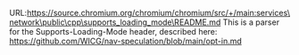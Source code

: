 URL:https://source.chromium.org/chromium/chromium/src/+/main:services\network\public\cpp\supports_loading_mode\README.md
This is a parser for the Supports-Loading-Mode header, described here:
  https://github.com/WICG/nav-speculation/blob/main/opt-in.md
